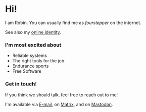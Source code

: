 # Hi!

I am Robin. You can usually find me as _fourstepper_ on the internet.

See also my [online identity](https://keyoxide.org/me%40robinopletal.com).

### I'm most excited about

- Reliable systems
- The right tools for the job
- Endurance sports
- Free Software
  
### Get in touch!

If you think we should talk, feel free to reach out to me!

I'm available via [E-mail](me@robinopletal.com), on [Matrix](https://matrix.to/#/@fourstepper:matrix.org), and on [Mastodon](https://mastodon.social/@fourstepper).
